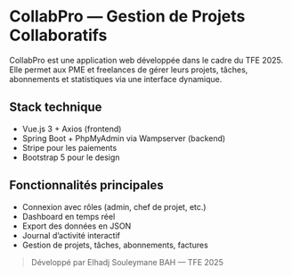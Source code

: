 # CollabPro — Gestion de Projets Collaboratifs

CollabPro est une application web développée dans le cadre du TFE 2025. Elle permet aux PME et freelances de gérer leurs projets, tâches, abonnements et statistiques via une interface dynamique.

## Stack technique
- Vue.js 3 + Axios (frontend)
- Spring Boot + PhpMyAdmin via Wampserver (backend)
- Stripe pour les paiements
- Bootstrap 5 pour le design

## Fonctionnalités principales
- Connexion avec rôles (admin, chef de projet, etc.)
- Dashboard en temps réel
- Export des données en JSON
- Journal d’activité interactif
- Gestion de projets, tâches, abonnements, factures



> Développé par Elhadj Souleymane BAH — TFE 2025
